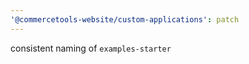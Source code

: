 ```yaml
---
'@commercetools-website/custom-applications': patch
---
```


consistent naming of `examples-starter`
